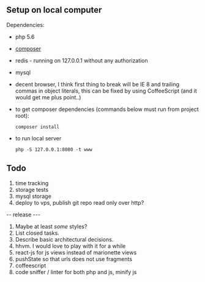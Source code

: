 
## Setup on local computer

Dependencies:

- php 5.6
- [composer](https://getcomposer.org/)
- redis - running on 127.0.0.1 without any authorization
- mysql
- decent browser, I think first thing to break will be IE 8 and trailing commas in object literals,
  this can be fixed by using CoffeeScript (and it would get me plus point..)

- to get composer dependencies (commands below must run from project root):

	`composer install`

- to run local server

	`php -S 127.0.0.1:8080 -t www`

## Todo

1. time tracking
1. storage tests
1. mysql storage
1. deploy to vps, publish git repo read only over http?

-- release ---

1. Maybe at least <em>some</em> styles?
1. List closed tasks.
1. Describe basic architectural decisions.
1. hhvm. I would love to play with it for a while
1. react-js for js views instead of marionette views
1. pushState so that urls does not use fragments
1. coffeescript
1. code sniffer / linter for both php and js, minify js